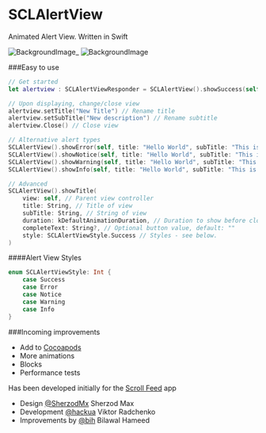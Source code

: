 SCLAlertView
===========

Animated Alert View. Written in Swift

![BackgroundImage](https://raw.githubusercontent.com/vikmeup/SCPopUpView/master/errorScreenshot.png)_ 
![BackgroundImage](https://raw.githubusercontent.com/vikmeup/SCPopUpView/master/successScreenshot.png)


###Easy to use
```swift
// Get started
let alertview : SCLAlertViewResponder = SCLAlertView().showSuccess(self, title: "Hello World", subTitle: "This is a more descriptive text.")

// Upon displaying, change/close view
alertview.setTitle("New Title") // Rename title
alertview.setSubTitle("New description") // Rename subtitle
alertview.Close() // Close view

// Alternative alert types
SCLAlertView().showError(self, title: "Hello World", subTitle: "This is a more descriptive text.") // Error
SCLAlertView().showNotice(self, title: "Hello World", subTitle: "This is a more descriptive text.") // Notice
SCLAlertView().showWarning(self, title: "Hello World", subTitle: "This is a more descriptive text.") // Warning
SCLAlertView().showInfo(self, title: "Hello World", subTitle: "This is a more descriptive text.") // Info

// Advanced
SCLAlertView().showTitle(
    view: self, // Parent view controller
    title: String, // Title of view
    subTitle: String, // String of view
    duration: kDefaultAnimationDuration, // Duration to show before closing automatically, default: 2.0
    completeText: String?, // Optional button value, default: ""
    style: SCLAlertViewStyle.Success // Styles - see below.
)
```

####Alert View Styles
```swift
enum SCLAlertViewStyle: Int {
    case Success
    case Error
    case Notice
    case Warning
    case Info
}
```

###Incoming improvements
- Add to [Cocoapods](http://cocoapods.org)
- More animations
- Blocks
- Performance tests

Has been developed initially for the [Scroll Feed](https://itunes.apple.com/us/app/scroll-feed/id842422195?ls=1&mt=8) app

- Design [@SherzodMx](https://twitter.com/SherzodMx) Sherzod Max
- Development [@hackua](https://twitter.com/hackua) Viktor Radchenko
- Improvements by [@bih](http://github.com/bih) Bilawal Hameed